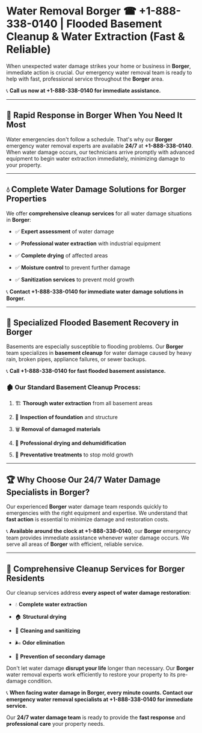 # Water Removal Borger ☎ +1-888-338-0140 | Flooded Basement Cleanup & Water Extraction (Fast & Reliable)

When unexpected water damage strikes your home or business in **Borger**, immediate action is crucial. Our emergency water removal team is ready to help with fast, professional service throughout the **Borger** area. 

📞 **Call us now at +1-888-338-0140 for immediate assistance.**
---
## 🚀 Rapid Response in Borger When You Need It Most
Water emergencies don't follow a schedule. That's why our **Borger** emergency water removal experts are available **24/7** at **+1-888-338-0140**. When water damage occurs, our technicians arrive promptly with advanced equipment to begin water extraction immediately, minimizing damage to your property.
---
## 💧 Complete Water Damage Solutions for Borger Properties
We offer **comprehensive cleanup services** for all water damage situations in **Borger**:
- ✅ **Expert assessment** of water damage  
- ✅ **Professional water extraction** with industrial equipment  
- ✅ **Complete drying** of affected areas  
- ✅ **Moisture control** to prevent further damage  
- ✅ **Sanitization services** to prevent mold growth  
📞 **Contact +1-888-338-0140 for immediate water damage solutions in Borger.**
---
## 🌊 Specialized Flooded Basement Recovery in Borger
Basements are especially susceptible to flooding problems. Our **Borger** team specializes in **basement cleanup** for water damage caused by heavy rain, broken pipes, appliance failures, or sewer backups. 
📞 **Call +1-888-338-0140 for fast flooded basement assistance.**
### 🏚️ Our Standard Basement Cleanup Process:
1. 🏗️ **Thorough water extraction** from all basement areas  
2. 🔎 **Inspection of foundation** and structure  
3. 🗑️ **Removal of damaged materials**  
4. 💨 **Professional drying and dehumidification**  
5. 🚫 **Preventative treatments** to stop mold growth  
---
## 🏆 Why Choose Our 24/7 Water Damage Specialists in Borger?
Our experienced **Borger** water damage team responds quickly to emergencies with the right equipment and expertise. We understand that **fast action** is essential to minimize damage and restoration costs.
📞 **Available around the clock at +1-888-338-0140**, our **Borger** emergency team provides immediate assistance whenever water damage occurs. We serve all areas of **Borger** with efficient, reliable service.
---
## 🧹 Comprehensive Cleanup Services for Borger Residents
Our cleanup services address **every aspect of water damage restoration**:
- 💧 **Complete water extraction**  
- 🏠 **Structural drying**  
- 🧼 **Cleaning and sanitizing**  
- 🌬️ **Odor elimination**  
- 🚫 **Prevention of secondary damage**  
Don't let water damage **disrupt your life** longer than necessary. Our **Borger** water removal experts work efficiently to restore your property to its pre-damage condition.
📞 **When facing water damage in Borger, every minute counts. Contact our emergency water removal specialists at +1-888-338-0140 for immediate service.**
Our **24/7 water damage team** is ready to provide the **fast response** and **professional care** your property needs.
